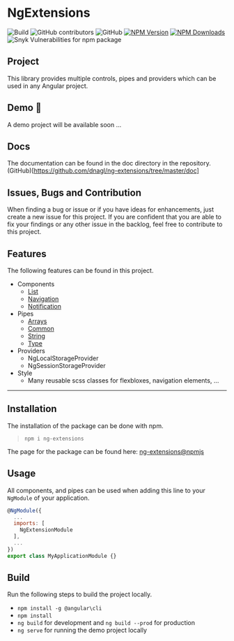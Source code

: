 # NgExtensions

![Build](https://github.com/dnagl/ng-extensions/workflows/Build/badge.svg)
![GitHub contributors](https://img.shields.io/github/contributors/dnagl/ng-extensions)
![GitHub](https://img.shields.io/github/license/dnagl/ng-extensions)
[![NPM Version](https://img.shields.io/npm/v/ng-extensions.svg)](https://www.npmjs.com/package/ng-extensions)
[![NPM Downloads](https://img.shields.io/npm/dt/ng-extensions)](https://www.npmjs.com/package/ng-extensions)
![Snyk Vulnerabilities for npm package](https://img.shields.io/snyk/vulnerabilities/npm/ng-extensions)

## Project

This library provides multiple controls, pipes and providers which can be used in any Angular project.

## Demo :construction:

A demo project will be available soon ...

## Docs

The documentation can be found in the doc directory in the repository. (GitHub)[https://github.com/dnagl/ng-extensions/tree/master/doc]

## Issues, Bugs and Contribution

When finding a bug or issue or if you have ideas for enhancements, 
just create a new issue for this project. If you are confident that you are able to fix your findings or any other issue in the backlog, feel free to contribute to this project.

## Features

The following features can be found in this project.

* Components
  * [List](doc/component/list.md)
  * [Navigation](doc/component/navigation.md)
  * [Notification](doc/component/notification.md)
* Pipes
  * [Arrays](doc/pipe/array.md)
  * [Common](doc/pipe/common.md)
  * [String](doc/pipe/string.md)
  * [Type](doc/pipe/type.md)
* Providers
  * NgLocalStorageProvider
  * NgSessionStorageProvider
* Style
  * Many reusable scss classes for flexbloxes, navigation elements, ...

---

## Installation

The installation of the package can be done with npm.

> `npm i ng-extensions`

The page for the package can be found here: [ng-extensions@npmjs](https://www.npmjs.com/package/ng-extensions)

## Usage

All components, and pipes can be used when adding this line to your `NgModule` of your application.

```javascript
@NgModule({
  ...
  imports: [
    NgExtensionModule
  ],
  ...
})
export class MyApplicationModule {}
```

## Build

Run the following steps to build the project locally.

* `npm install -g @angular\cli`
* `npm install`
* `ng build` for development and `ng build --prod` for production
* `ng serve` for running the demo project locally